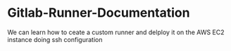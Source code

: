 # Gitlab-Runner-Documentation
We can learn how to ceate a custom runner and delploy it on the AWS EC2 instance doing ssh configuration
